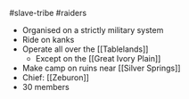 #slave-tribe #raiders 

- Organised on a strictly military system
- Ride on kanks
- Operate all over the [[Tablelands]]
	- Except on the [[Great Ivory Plain]]
- Make camp on ruins near [[Silver Springs]]
- Chief: [[Zeburon]]
- 30 members